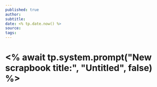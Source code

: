 ```yaml
---
published: true
author: 
subtitle: 
date: <% tp.date.now() %>
source: 
tags: 
---
```


# <% await tp.system.prompt("New scrapbook title:", "Untitled", false) %>
